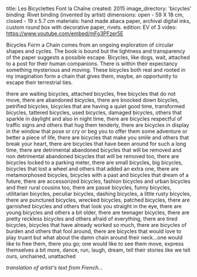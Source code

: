 title: Les Bicyclettes Font la Chaîne
created: 2015
image_directory: 'bicycles'
binding: Rivet binding (invented by artist)
dimensions: open - 59 X 18 cm, closed - 19 x 5.7 cm
materials: hand made abaca paper, archival digital inks, custom round box with decorative paper, rivets.
edition: EV of 3
video: https://www.youtube.com/embed/mFo3PFzer5E

Bicycles Form a Chain comes from an ongoing exploration of circular shapes and cycles. The book is bound but the lightness and transparency of the paper suggests a possible escape. Bicycles, like dogs, wait, attached to a post for their human companions. There is within their expectancy something mysterious and moving. These bicycles both real and rooted in my imagination form a chain that gives them, maybe, an opportunity to escape their terrestrial ties. 

there are waiting bicycles, attached bicycles, free bicycles that do not move, there are abandoned bicycles, there are knocked down bicycles, petrified bicycles, bicycles that are having a quiet good time, transformed bicycles, tattered bicycles, used bicycles, damaged bicycles, others that sparkle in daylight and also in night time, there are bicycles respectful of traffic signs and others that hug them tenderly, there are bicycles in display in the window that pose or cry or beg you to offer them some adventure or better a piece of life, there are bicycles that make you smile and others that break your heart, there are bicycles that have been around for such a long time, there are detrimental abandoned bicycles that will be removed and non detrimental abandoned bicycles that will be removed too, there are bicycles locked to a parking meter, there are small bicycles, big bicycles, bicycles that lost a wheel and others that added an extra one, there are metamorphosed bicycles, bicycles with a past and bicycles that dream of a future, there are accessorized bicycles, fashion bicycles and urban bicycles and their rural cousins too, there are passé bicycles, funny bicycles, utilitarian bicycles, peculiar bicycles, dashing bicycles, a little rusty bicycles, there are punctured bicycles, wrecked bicycles, patched bicycles, there are garnished bicycles and others that look you straight in the eye, there are young bicycles and others a bit older, there are teenager bicycles, there are pretty reckless bicycles and others afraid of everything, there are tired bicycles, bicycles that have already worked so much, there are bicycles of burden and others that fool around, there are bicycles that would love to play truant but what about the damn chain around their neck…one would like to free them, there you go; one would like to see them move, express themselves a bit more, dance, run, laugh, dream, tell their stories like we tell ours, unchained, unattached

*translation of artist's text from French...*
